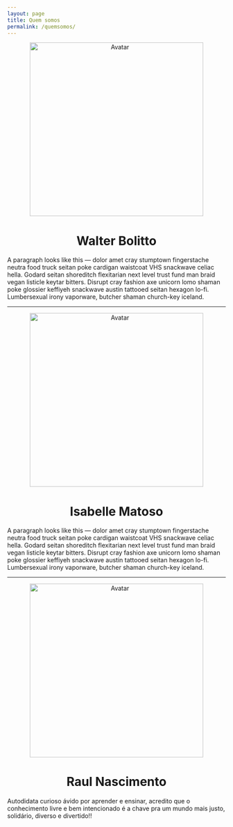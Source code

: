```yaml
---
layout: page
title: Quem somos
permalink: /quemsomos/
---
```


<center><img src="/img/01.jpg" alt="Avatar" style="width:400px"></center>
<center><h1>Walter Bolitto</h1></center>

A paragraph looks like this — dolor amet cray stumptown fingerstache neutra food truck seitan poke cardigan waistcoat VHS snackwave celiac hella. Godard seitan shoreditch flexitarian next level trust fund man braid vegan listicle keytar bitters. Disrupt cray fashion axe unicorn lomo shaman poke glossier keffiyeh snackwave austin tattooed seitan hexagon lo-fi. Lumbersexual irony vaporware, butcher shaman church-key iceland.

***

<center><img src="/img/02.jpg" alt="Avatar" style="width:400px"> </center>
<center><h1>Isabelle Matoso</h1></center>

A paragraph looks like this — dolor amet cray stumptown fingerstache neutra food truck seitan poke cardigan waistcoat VHS snackwave celiac hella. Godard seitan shoreditch flexitarian next level trust fund man braid vegan listicle keytar bitters. Disrupt cray fashion axe unicorn lomo shaman poke glossier keffiyeh snackwave austin tattooed seitan hexagon lo-fi. Lumbersexual irony vaporware, butcher shaman church-key iceland.

***

<center><img src="/img/02.jpg" alt="Avatar" style="width:400px"> </center>
<center><h1>Raul Nascimento</h1></center>

Autodidata curioso ávido por aprender e ensinar, acredito que o conhecimento livre e bem intencionado é a chave pra um mundo mais justo, solidário, diverso e divertido!! 
